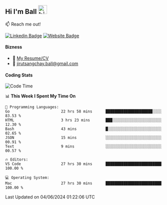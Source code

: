 ## Hi I'm Ball <img src="https://user-images.githubusercontent.com/1303154/88677602-1635ba80-d120-11ea-84d8-d263ba5fc3c0.gif" width="28px" height="28px" alt="hi">
 
:mailbox: Reach me out!

[![Linkedin Badge](https://img.shields.io/badge/-Jirut-0e76a8?style=flat&labelColor=0e76a8&logo=linkedin&logoColor=white)](https://www.linkedin.com/in/jirut-sangchay-338370251)
[![Website Badge](https://img.shields.io/badge/Website-184aa8?logo=website&logoColor=)](https://resume-jirut.web.app)

<!-- TODO: Add last video link -->
#### Bizness
- :paperclip: [My Resume/CV](https://github.com/Jirut01/Jirut01/blob/main/resume_jirut.pdf)
- :email: jirutsangchay.ball@gmail.com

#### Coding Stats


<!--START_SECTION:waka-->
![Code Time](http://img.shields.io/badge/Code%20Time-1%2C200%20hrs%2039%20mins-blue)

📊 **This Week I Spent My Time On** 

```text
💬 Programming Languages: 
Go                       22 hrs 58 mins      █████████████████████░░░░   83.53 % 
HTML                     3 hrs 23 mins       ███░░░░░░░░░░░░░░░░░░░░░░   12.30 % 
Bash                     43 mins             █░░░░░░░░░░░░░░░░░░░░░░░░   02.65 % 
JSON                     15 mins             ░░░░░░░░░░░░░░░░░░░░░░░░░   00.91 % 
Text                     9 mins              ░░░░░░░░░░░░░░░░░░░░░░░░░   00.57 % 

🔥 Editors: 
VS Code                  27 hrs 30 mins      █████████████████████████   100.00 % 

💻 Operating System: 
Mac                      27 hrs 30 mins      █████████████████████████   100.00 % 
```


 Last Updated on 04/06/2024 01:22:06 UTC
<!--END_SECTION:waka-->
